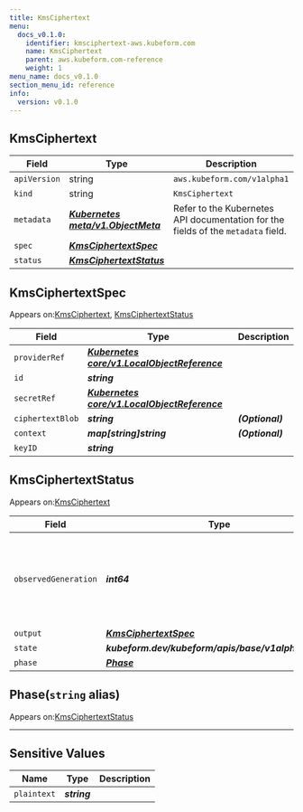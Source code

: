 ```yaml
---
title: KmsCiphertext
menu:
  docs_v0.1.0:
    identifier: kmsciphertext-aws.kubeform.com
    name: KmsCiphertext
    parent: aws.kubeform.com-reference
    weight: 1
menu_name: docs_v0.1.0
section_menu_id: reference
info:
  version: v0.1.0
---
```


## KmsCiphertext
| Field | Type | Description |
| ------ | ----- | ----------- |
| `apiVersion` | string | `aws.kubeform.com/v1alpha1` |
|    `kind` | string | `KmsCiphertext` |
| `metadata` | ***[Kubernetes meta/v1.ObjectMeta](https://kubernetes.io/docs/reference/generated/kubernetes-api/v1.13/#objectmeta-v1-meta)***|Refer to the Kubernetes API documentation for the fields of the `metadata` field.|
| `spec` | ***[KmsCiphertextSpec](#kmsciphertextspec)***||
| `status` | ***[KmsCiphertextStatus](#kmsciphertextstatus)***||
## KmsCiphertextSpec

Appears on:[KmsCiphertext](#kmsciphertext), [KmsCiphertextStatus](#kmsciphertextstatus)

| Field | Type | Description |
| ------ | ----- | ----------- |
| `providerRef` | ***[Kubernetes core/v1.LocalObjectReference](https://kubernetes.io/docs/reference/generated/kubernetes-api/v1.13/#localobjectreference-v1-core)***||
| `id` | ***string***||
| `secretRef` | ***[Kubernetes core/v1.LocalObjectReference](https://kubernetes.io/docs/reference/generated/kubernetes-api/v1.13/#localobjectreference-v1-core)***||
| `ciphertextBlob` | ***string***| ***(Optional)*** |
| `context` | ***map[string]string***| ***(Optional)*** |
| `keyID` | ***string***||
## KmsCiphertextStatus

Appears on:[KmsCiphertext](#kmsciphertext)

| Field | Type | Description |
| ------ | ----- | ----------- |
| `observedGeneration` | ***int64***| ***(Optional)*** Resource generation, which is updated on mutation by the API Server.|
| `output` | ***[KmsCiphertextSpec](#kmsciphertextspec)***| ***(Optional)*** |
| `state` | ***kubeform.dev/kubeform/apis/base/v1alpha1.State***| ***(Optional)*** |
| `phase` | ***[Phase](#phase)***| ***(Optional)*** |
## Phase(`string` alias)

Appears on:[KmsCiphertextStatus](#kmsciphertextstatus)

---
## Sensitive Values
| Name | Type | Description |
|------|------|-------------|
| `plaintext` | ***string*** ||
